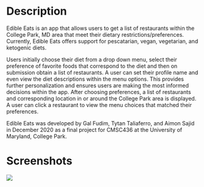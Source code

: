 # Description

Edible Eats is an app that allows users to get a list of restaurants within the College Park, MD area that meet their dietary restrictions/preferences. Currently, Edible Eats offers support for pescatarian, vegan, vegetarian, and ketogenic diets.

Users initially choose their diet from a drop down menu, select their preference of favorite foods that correspond to the diet and then on submission obtain a list of restaurants. A user can set their profile name and even view the diet descriptions within the menu options. This provides further personalization and ensures users are making the most informed decisions within the app. After choosing preferences, a list of restaurants and corresponding location in or around the College Park area is displayed. A user can click a restaurant to view the menu choices that matched their preferences.

Edible Eats was developed by Gal Fudim, Tytan Taliaferro, and Aimon Sajid in December 2020 as a final project for CMSC436 at the University of Maryland, College Park.

# Screenshots

![](home.png=198x386)